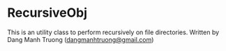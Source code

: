 # RecursiveObj
This is an utility class to perform recursively on file directories. Written by Dang Manh Truong (dangmanhtruong@gmail.com)
